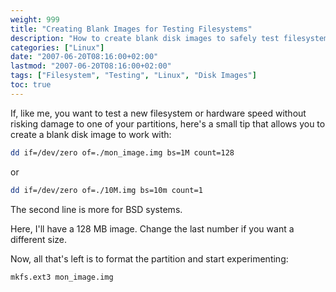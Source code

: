 ```yaml
---
weight: 999
title: "Creating Blank Images for Testing Filesystems"
description: "How to create blank disk images to safely test filesystems without risking your existing partitions"
categories: ["Linux"]
date: "2007-06-20T08:16:00+02:00"
lastmod: "2007-06-20T08:16:00+02:00"
tags: ["Filesystem", "Testing", "Linux", "Disk Images"]
toc: true
---
```


If, like me, you want to test a new filesystem or hardware speed without risking damage to one of your partitions, here's a small tip that allows you to create a blank disk image to work with:

```bash
dd if=/dev/zero of=./mon_image.img bs=1M count=128
```

or

```bash
dd if=/dev/zero of=./10M.img bs=10m count=1
```

The second line is more for BSD systems.

Here, I'll have a 128 MB image. Change the last number if you want a different size.

Now, all that's left is to format the partition and start experimenting:

```bash
mkfs.ext3 mon_image.img
```
